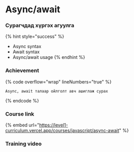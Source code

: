 # Async/await

### Сурагчдад хүргэх агуулга

{% hint style="success" %}
* Async syntax
* Await syntax
* Async/await usage
{% endhint %}

### Achievement

{% code overflow="wrap" lineNumbers="true" %}
```
Async, await талаар ойлголт авч ашиглаж сурах
```
{% endcode %}

### Course link

{% embed url="https://level1-curriculum.vercel.app/courses/javascript/async-await" %}

### Training video
